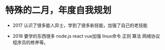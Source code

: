 # 特殊的二月，年度自我规划 #

- 2017 认识了很多能人异士，学到了很多新技能，加强了自己的老技能

- 2018 要学的东西很多 node.js  react vue加强 linux命令 正则 算法 网络协议 程序员的修养等。
